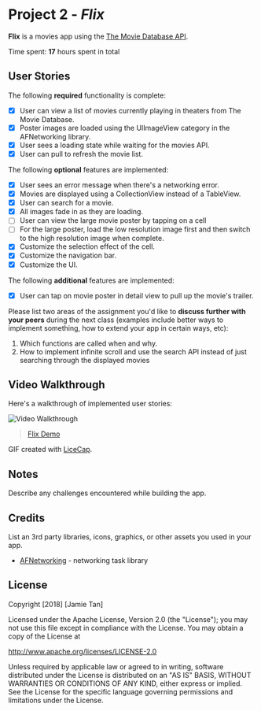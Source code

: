 # Project 2 - *Flix*

**Flix** is a movies app using the [The Movie Database API](http://docs.themoviedb.apiary.io/#).

Time spent: **17** hours spent in total

## User Stories

The following **required** functionality is complete:

- [X] User can view a list of movies currently playing in theaters from The Movie Database.
- [X] Poster images are loaded using the UIImageView category in the AFNetworking library.
- [X] User sees a loading state while waiting for the movies API.
- [X] User can pull to refresh the movie list.

The following **optional** features are implemented:

- [X] User sees an error message when there's a networking error.
- [X] Movies are displayed using a CollectionView instead of a TableView.
- [X] User can search for a movie.
- [X] All images fade in as they are loading.
- [ ] User can view the large movie poster by tapping on a cell
- [ ] For the large poster, load the low resolution image first and then switch to the high resolution image when complete.
- [X] Customize the selection effect of the cell.
- [X] Customize the navigation bar.
- [X] Customize the UI.

The following **additional** features are implemented:

- [X] User can tap on movie poster in detail view to pull up the movie's trailer.

Please list two areas of the assignment you'd like to **discuss further with your peers** during the next class (examples include better ways to implement something, how to extend your app in certain ways, etc):

1. Which functions are called when and why.
2. How to implement infinite scroll and use the search API instead of just searching through the displayed movies

## Video Walkthrough

Here's a walkthrough of implemented user stories:

<img src='https://i.imgur.com/lHm9fGx.mp4' title='Video Walkthrough' width='' alt='Video Walkthrough' />
<blockquote class="imgur-embed-pub" lang="en" data-id="a/jXKo1Mu"><a href="//imgur.com/jXKo1Mu">Flix Demo</a></blockquote><script async src="//s.imgur.com/min/embed.js" charset="utf-8"></script>

GIF created with [LiceCap](http://www.cockos.com/licecap/).

## Notes

Describe any challenges encountered while building the app.

## Credits

List an 3rd party libraries, icons, graphics, or other assets you used in your app.

- [AFNetworking](https://github.com/AFNetworking/AFNetworking) - networking task library

## License

Copyright [2018] [Jamie Tan]

Licensed under the Apache License, Version 2.0 (the "License");
you may not use this file except in compliance with the License.
You may obtain a copy of the License at

http://www.apache.org/licenses/LICENSE-2.0

Unless required by applicable law or agreed to in writing, software
distributed under the License is distributed on an "AS IS" BASIS,
WITHOUT WARRANTIES OR CONDITIONS OF ANY KIND, either express or implied.
See the License for the specific language governing permissions and
limitations under the License.
